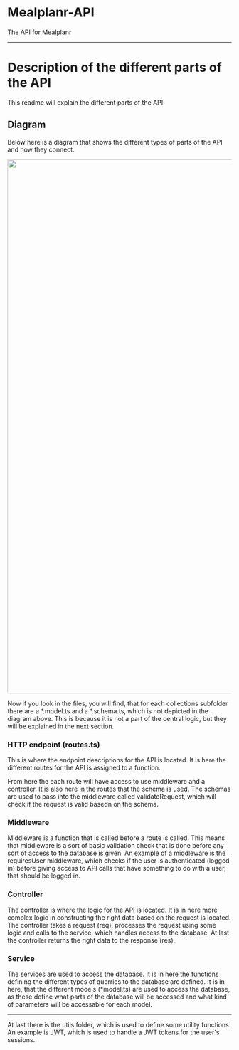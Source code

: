 # Mealplanr-API
The API for Mealplanr

---

# Description of the different parts of the API
This readme will explain the different parts of the API.

## Diagram
Below here is a diagram that shows the different types of parts of the API and how they connect.
<p align="center">
  <img width="1200" src="https://i.imgur.com/lwI0lsj.png">
</p>
Now if you look in the files, you will find, that for each collections subfolder there are a *.model.ts and a *.schema.ts, which is not depicted in the diagram above. This is because it is not a part of the central logic, but they will be explained in the next section.

### HTTP endpoint (routes.ts)
This is where the endpoint descriptions for the API is located. It is here the different routes for the API is assigned to a function.

From here the each route will have access to use middleware and a controller. It is also here in the routes that the schema is used. The schemas are used to pass into the middleware called validateRequest, which will check if the request is valid basedn on the schema.

### Middleware
Middleware is a function that is called before a route is called. This means that middleware is a sort of basic validation check that is done before any sort of access to the database is given. An example of a middleware is the requiresUser middleware, which checks if the user is authenticated (logged in) before giving access to API calls that have something to do with a user, that should be logged in.

### Controller
The controller is where the logic for the API is located. It is in here more complex logic in constructing the right data based on the request is located. The controller takes a request (req), processes the request using some logic and calls to the service, which handles access to the database. At last the controller returns the right data to the response (res).

### Service
The services are used to access the database. It is in here the functions defining the different types of querries to the database are defined. It is in here, that the different models (*model.ts) are used to access the database, as these define what parts of the database will be accessed and what kind of parameters will be accessable for each model.

---
At last there is the utils folder, which is used to define some utility functions. An example is JWT, which is used to handle a JWT tokens for the user's sessions.